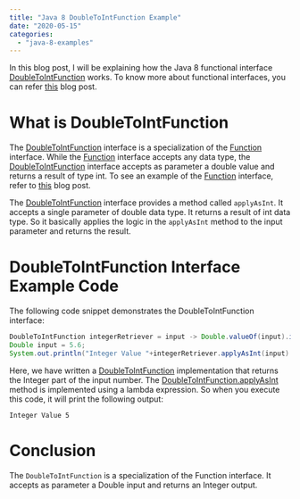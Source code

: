 ```yaml
---
title: "Java 8 DoubleToIntFunction Example"
date: "2020-05-15"
categories: 
  - "java-8-examples"
---
```


In this blog post, I will be explaining how the Java 8 functional interface [DoubleToIntFunction](https://docs.oracle.com/javase/9/docs/api/java/util/function/DoubleToIntFunction.html) works. To know more about functional interfaces, you can refer [this](../java8-features/java-8-functional-interface.md) blog post.

# What is DoubleToIntFunction

The [DoubleToIntFunction](https://docs.oracle.com/javase/9/docs/api/java/util/function/DoubleToIntFunction.html) interface is a specialization of the [Function](java-8-function-interface-example.md) interface. While the [Function](java-8-function-interface-example.md) interface accepts any data type, the [DoubleToIntFunction](https://docs.oracle.com/javase/9/docs/api/java/util/function/DoubleToIntFunction.html) interface accepts as parameter a double value and returns a result of type int. To see an example of the [Function](java-8-function-interface-example.md) interface, refer to [this](java-8-function-interface-example.md) blog post.

The [DoubleToIntFunction](https://docs.oracle.com/javase/9/docs/api/java/util/function/DoubleToIntFunction.html) interface provides a method called `applyAsInt`. It accepts a single parameter of double data type. It returns a result of int data type. So it basically applies the logic in the `applyAsInt` method to the input parameter and returns the result.

# DoubleToIntFunction Interface Example Code

The following code snippet demonstrates the DoubleToIntFunction interface:

```java
DoubleToIntFunction integerRetriever = input -> Double.valueOf(input).intValue();
Double input = 5.6;
System.out.println("Integer Value "+integerRetriever.applyAsInt(input) );
```

Here, we have written a [DoubleToIntFunction](https://docs.oracle.com/javase/9/docs/api/java/util/function/DoubleToIntFunction.html) implementation that returns the Integer part of the input number. The [DoubleToIntFunction.applyAsInt](https://docs.oracle.com/javase/9/docs/api/java/util/function/DoubleToIntFunction.html#applyAsInt-double-) method is implemented using a lambda expression. So when you execute this code, it will print the following output:

```
Integer Value 5
```

# Conclusion

The `DoubleToIntFunction` is a specialization of the Function interface. It accepts as parameter a Double input and returns an Integer output.
